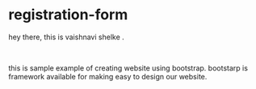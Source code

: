 # registration-form

<p>hey there, this is vaishnavi shelke .</p>
<br><p>this is sample example of creating website using bootstrap. bootstarp is framework available for making easy to design our website.</p>
